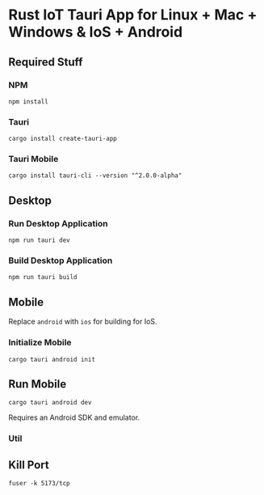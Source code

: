 # Rust IoT Tauri App for Linux + Mac + Windows & IoS + Android

## Required Stuff
### NPM
```
npm install
```

### Tauri
```
cargo install create-tauri-app
```
### Tauri Mobile
```
cargo install tauri-cli --version "^2.0.0-alpha"
```

## Desktop
### Run Desktop Application 
```
npm run tauri dev
```

### Build Desktop Application 

```
npm run tauri build
```

## Mobile
Replace `android` with `ios` for building for IoS.
### Initialize Mobile

```
cargo tauri android init
```
## Run Mobile
```
cargo tauri android dev
```
Requires an Android SDK and emulator.

### Util
## Kill Port
```
fuser -k 5173/tcp
```